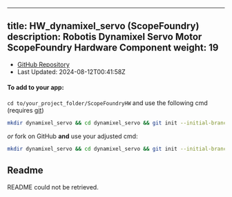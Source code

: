 
---
title: HW_dynamixel_servo (ScopeFoundry)
description: Robotis Dynamixel Servo Motor ScopeFoundry Hardware Component
weight: 19
---
- [GitHub Repository](https://github.com/ScopeFoundry/HW_dynamixel_servo)
- Last Updated: 2024-08-12T00:41:58Z


#### To add to your app:

`cd to/your_project_folder/ScopeFoundryHW` and use the following cmd (requires [git](/docs/100_development/20_git/))

```bash
mkdir dynamixel_servo && cd dynamixel_servo && git init --initial-branch=master && git remote add upstream_ScopeFoundry https://github.com/ScopeFoundry/HW_dynamixel_servo && git pull upstream_ScopeFoundry master && cd ..
```

*or* fork on GitHub **and** use your adjusted cmd:

```bash
mkdir dynamixel_servo && cd dynamixel_servo && git init --initial-branch=master && git remote add origin https://github.com/YOUR_GH_ACC/HW_dynamixel_servo && git pull origin master && cd ..
```

## Readme
README could not be retrieved.
